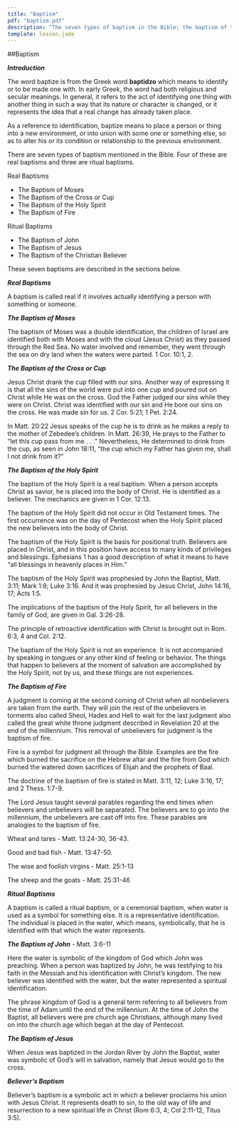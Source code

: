 ```yaml
---
title: "Baptism"
pdf: "baptism.pdf"
description: "The seven types of baptism in the Bible; the baptism of the Holy Spirit; believer's baptism."
template: lesson.jade
---
```



##Baptism

**_Introduction_**

The word baptize is from the Greek word **baptidzo** which means to
identify or to be made one with. In early Greek, the word had both
religious and secular meanings. In general, it refers to the act of
identifying one thing with another thing in such a way that its nature
or character is changed, or it represents the idea that a real change
has already taken place.

As a reference to identification, baptize means to place a person or
thing into a new environment, or into union with some one or something
else, so as to alter his or its condition or relationship to the
previous environment.

There are seven types of baptism mentioned in the Bible. Four of these
are real baptisms and three are ritual baptisms.

Real Baptisms

* The Baptism of Moses
* The Baptism of the Cross or Cup
* The Baptism of the Holy Spirit
* The Baptism of Fire

Ritual Baptisms

* The Baptism of John
* The Baptism of Jesus
* The Baptism of the Christian Believer

These seven baptisms are described in the sections below.

**_Real Baptisms_**

A baptism is called real if it involves actually identifying a person
with something or someone.

**_The Baptism of Moses_**

The baptism of Moses was a double identification, the children of Israel are identified both with Moses and with the cloud (Jesus Christ) as they passed through the Red Sea. No water involved and remember, they went through the sea on dry land when the waters were parted. 1 Cor. 10:1, 2.

**_The Baptism of the Cross or Cup_**

Jesus Christ drank the cup filled with our sins. Another way of expressing it is that all the sins of the world were put into one cup and poured out on Christ while He was on the cross. God the Father judged our sins while they were on Christ. Christ was identified with our sin and He bore our sins on the cross. He was made sin for us. 2 Cor. 5:21; 1 Pet. 2:24.

In Matt. 20:22 Jesus speaks of the cup he is to drink as he makes a reply to the mother of Zebedee’s children. In Matt. 26:39, He prays to the Father to “let this cup pass from me . . .” Nevertheless, He determined to drink from the cup, as seen in John 18:11, “the cup which my Father has given me, shall I not drink from it?”

**_The Baptism of the Holy Spirit_**

The baptism of the Holy Spirit is a real baptism. When a person accepts Christ as savior, he is placed into the body of Christ. He is identified as a believer. The mechanics are given in 1 Cor. 12:13.

The baptism of the Holy Spirit did not occur in Old Testament times. The
first occurrence was on the day of Pentecost when the Holy Spirit placed
the new believers into the body of Christ.

The baptism of the Holy Spirit is the basis for positional truth.
Believers are placed in Christ, and in this position have access to many
kinds of privileges and blessings. Ephesians 1 has a good description of
what it means to have “all blessings in heavenly places in Him.”

The baptism of the Holy Spirit was prophesied by John the Baptist, Matt. 3:11; Mark 1:8; Luke 3:16. And it was prophesied by Jesus Christ, John 14:16, 17; Acts 1:5.

The implications of the baptism of the Holy Spirit, for all believers in the family of God, are given in Gal. 3:26-28.

The principle of retroactive identification with Christ is brought out in Rom. 6:3, 4 and Col. 2:12.

The baptism of the Holy Spirit is not an experience. It is not
accompanied by speaking in tongues or any other kind of feeling or
behavior. The things that happen to believers at the moment of salvation
are accomplished by the Holy Spirit, not by us, and these things are not
experiences.

**_The Baptism of Fire_**

A judgment is coming at the second coming of Christ when all nonbelievers are taken from the earth. They will join the rest of the unbelievers in torments also called Sheol, Hades and Hell to wait for the last judgment also called the great white throne judgment described in Revelation 20 at the end of the millennium. This removal of unbelievers for judgment is the baptism of fire.

Fire is a symbol for judgment all through the Bible. Examples are the
fire which burned the sacrifice on the Hebrew altar and the fire from
God which burned the watered down sacrifices of Elijah and the prophets
of Baal.

The doctrine of the baptism of fire is stated in Matt. 3:11, 12; Luke 3:16, 17; and 2 Thess. 1:7-9.

The Lord Jesus taught several parables regarding the end times when
believers and unbelievers will be separated. The believers are to go
into the millennium, the unbelievers are cast off into fire. These
parables are analogies to the baptism of fire.

Wheat and tares - Matt. 13:24-30, 36-43.

Good and bad fish - Matt. 13:47-50.

The wise and foolish virgins - Matt. 25:1-13

The sheep and the goats - Matt. 25:31-46
 
**_Ritual Baptisms_**

A baptism is called a ritual baptism, or a ceremonial baptism, when
water is used as a symbol for something else. It is a representative
identification. The individual is placed in the water, which means,
symbolically, that he is identified with that which the water
represents.

**_The Baptism of John_** - Matt. 3:6-11 

Here the water is symbolic of the kingdom of God which John was
preaching. When a person was baptized by John, he was testifying to his
faith in the Messiah and his identification with Christ’s kingdom. The
new believer was identified with the water, but the water represented a
spiritual identification.

The phrase kingdom of God is a general term referring to all believers
from the time of Adam until the end of the millennium. At the time of
John the Baptist, all believers were pre church age Christians, although
many lived on into the church age which began at the day of Pentecost.

**_The Baptism of Jesus_**

When Jesus was baptized in the Jordan River by John the Baptist, water
was symbolic of God’s will in salvation, namely that Jesus would go to
the cross.

**_Believer’s Baptism_**

Believer’s baptism is a symbolic act in which a believer proclaims his union with Jesus Christ. It represents death to sin, to the old way of life and resurrection to a new spiritual life in Christ (Rom 6:3, 4; Col 2:11-12, Titus 3:5).

